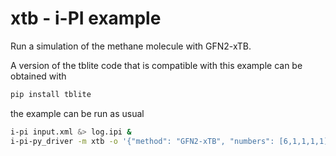 xtb - i-PI example
========================

Run a simulation of the methane molecule with GFN2-xTB.


A version of the tblite code that is compatible with this example can be 
obtained with 

```bash
pip install tblite
```

the example can be run as usual

```bash
i-pi input.xml &> log.ipi &
i-pi-py_driver -m xtb -o '{"method": "GFN2-xTB", "numbers": [6,1,1,1,1], "periodic": false}' -u -a xtb &> log.xtb &
```
